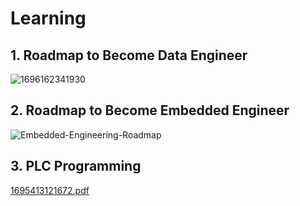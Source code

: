# Learning

## 1. Roadmap to Become Data Engineer 
![1696162341930](https://github.com/abdzrahim/Learning/assets/30713442/6d3a9f60-e12f-4a3e-9f41-d9f9cba5c7e8)

## 2. Roadmap to Become Embedded Engineer 
![Embedded-Engineering-Roadmap](https://github.com/abdzrahim/Learning/assets/30713442/418d47c2-dec5-43a9-940a-dddeb2e2eaad)

## 3. PLC Programming
[1695413121672.pdf](https://github.com/abdzrahim/Learning/files/12826555/1695413121672.pdf)
